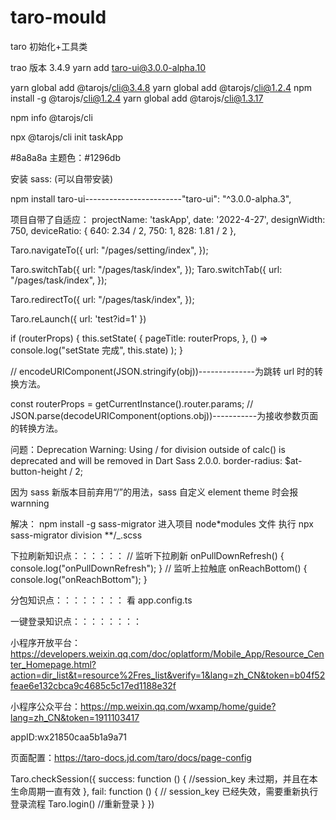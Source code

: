 # taro-mould

taro 初始化+工具类

trao 版本 3.4.9
yarn add taro-ui@3.0.0-alpha.10

yarn global add @tarojs/cli@3.4.8
yarn global add @tarojs/cli@1.2.4 npm install -g @tarojs/cli@1.2.4
yarn global add @tarojs/cli@1.3.17

npm info @tarojs/cli

npx @tarojs/cli init taskApp

#8a8a8a
主题色：#1296db

安装 sass: (可以自带安装)

npm install taro-ui------------------------"taro-ui": "^3.0.0-alpha.3",

项目自带了自适应：
projectName: 'taskApp',
date: '2022-4-27',
designWidth: 750,
deviceRatio: {
640: 2.34 / 2,
750: 1,
828: 1.81 / 2
},

<!-- 会自带返回 -->

Taro.navigateTo({
url: "/pages/setting/index",
});

<!-- tab 切换 -->

Taro.switchTab({
url: "/pages/task/index",
});
Taro.switchTab({
url: "/pages/task/index",
});

<!-- 重定向  不自带返回-->

Taro.redirectTo({
url: "/pages/task/index",
});

<!-- 关闭所有页面，打开到应用内的某个页面   不会有返回 有主页标示 -->

Taro.reLaunch({
url: 'test?id=1'
})

if (routerProps) {
this.setState(
{
pageTitle: routerProps,
},
() => console.log("setState 完成", this.state)
);
}

// encodeURIComponent(JSON.stringify(obj))--------------为跳转 url 时的转换方法。

const routerProps = getCurrentInstance().router.params;
// JSON.parse(decodeURIComponent(options.obj))-----------为接收参数页面的转换方法。

问题：Deprecation Warning: Using / for division outside of calc() is deprecated and will be removed in Dart Sass 2.0.0. border-radius: $at-button-height / 2;

因为 sass 新版本目前弃用“/”的用法，sass 自定义 element theme 时会报 warnning

解决：
npm install -g sass-migrator
进入项目 node\*modules 文件
执行 npx sass-migrator division \*\*/\_.scss

下拉刷新知识点：：：：：：
// 监听下拉刷新
onPullDownRefresh() {
console.log("onPullDownRefresh");
}
// 监听上拉触底
onReachBottom() {
console.log("onReachBottom");
}

分包知识点：：：：：：：：
看 app.config.ts

一键登录知识点：：：：：：：：

小程序开放平台：
https://developers.weixin.qq.com/doc/oplatform/Mobile_App/Resource_Center_Homepage.html?action=dir_list&t=resource%2Fres_list&verify=1&lang=zh_CN&token=b04f52feae6e132cbca9c4685c5c17ed1188e32f

小程序公众平台：https://mp.weixin.qq.com/wxamp/home/guide?lang=zh_CN&token=1911103417

appID:wx21850caa5b1a9a71

页面配置：https://taro-docs.jd.com/taro/docs/page-config

Taro.checkSession({
success: function () {
//session_key 未过期，并且在本生命周期一直有效
},
fail: function () {
// session_key 已经失效，需要重新执行登录流程
Taro.login() //重新登录
}
})
